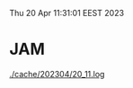 Thu 20 Apr 11:31:01 EEST 2023
# JAM
<a href='./cache/202304/20_11.log'>./cache/202304/20_11.log</a>
